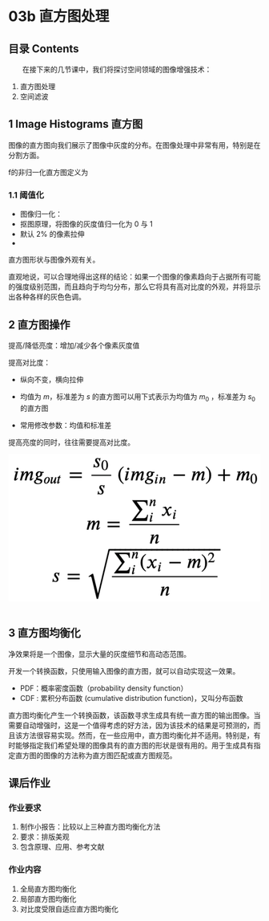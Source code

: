 # 03b 直方图处理



## 目录 Contents

&emsp;&emsp;在接下来的几节课中，我们将探讨空间领域的图像增强技术：

1. 直方图处理
2. 空间滤波



## 1 Image Histograms 直方图

图像的直方图向我们展示了图像中灰度的分布。在图像处理中非常有用，特别是在分割方面。

f的非归一化直方图定义为



### 1.1 阈值化

- 图像归一化：
- 抠图原理，将图像的灰度值归一化为 0 与 1
- 默认 2% 的像素拉伸
-  

直方图形状与图像外观有关。

直观地说，可以合理地得出这样的结论：如果一个图像的像素趋向于占据所有可能的强度级别范围，而且趋向于均匀分布，那么它将具有高对比度的外观，并将显示出各种各样的灰色色调。



## 2 直方图操作



提高/降低亮度：增加/减少各个像素灰度值

提高对比度：

- 纵向不变，横向拉伸
- 均值为 $m$，标准差为 $s$ 的直方图可以用下式表示为均值为 $m_0$ ，标准差为 $s_0$ 的直方图

- 常用修改参数：均值和标准差

提高亮度的同时，往往需要提高对比度。



![image-20221114192329983](img/image-20221114192329983.png)



> 

```python
```



## 3 直方图均衡化

净效果将是一个图像，显示大量的灰度细节和高动态范围。

开发一个转换函数，只使用输入图像的直方图，就可以自动实现这一效果。



- PDF：概率密度函数（probability density function）
- CDF : 累积分布函数 (cumulative distribution function)，又叫分布函数







直方图均衡化产生一个转换函数，该函数寻求生成具有统一直方图的输出图像。当需要自动增强时，这是一个值得考虑的好方法，因为该技术的结果是可预测的，而且该方法很容易实现。然而，在一些应用中，直方图均衡化并不适用。特别是，有时能够指定我们希望处理的图像具有的直方图的形状是很有用的。用于生成具有指定直方图的图像的方法称为直方图匹配或直方图规范。





## 课后作业

### 作业要求

1. 制作小报告：比较以上三种直方图均衡化方法
2. 要求：排版美观
3. 包含原理、应用、参考文献

### 作业内容

1. 全局直方图均衡化
2. 局部直方图均衡化
3. 对比度受限自适应直方图均衡化
